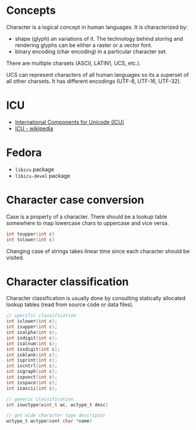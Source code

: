 # Concepts
Character is a logical concept in human languages. It is characterized by:
- shape (glyph) an variations of it. The technology behind storing and rendering glyphs can be either a raster or a vector font.
- binary encoding (char encoding) in a particular character set.

There are multiple charsets (ASCII, LATIN1, UCS, etc.).

UCS can represent characters of all human languages so its a superset of all other charsets. It has different encodings (UTF-8, UTF-16, UTF-32).

# ICU
- [International Components for Unicode (ICU)](http://site.icu-project.org/)
- [ICU - wikipedia](https://en.wikipedia.org/wiki/International_Components_for_Unicode)

# Fedora
- `libicu` package
- `libicu-devel` package

# Character case conversion

Case is a property of a character. There should be a lookup table somewhere to map lowercase chars to uppercase and vice versa.

```c
int toupper(int c)
int tolower(int c)
```

Changing case of strings takes linear time since each character should be visited.

# Character classification

Character classification is usually done by consulting statically allocated lookup tables (read from source code or data files).

```c
// specific classification
int islower(int c);
int isupper(int c);
int isalpha(int c);
int isdigit(int c);
int isalnum(int c);
int isxdigit(int c);
int isblank(int c);
int isprint(int c);
int iscntrl(int c);
int isgraph(int c);
int ispunct(int c);
int isspace(int c);
int isascii(int c);

// generic classification
int iswctype(wint_t wc, wctype_t desc)

// get wide character type descriptor
wctype_t wctype(cont char *name)
```
